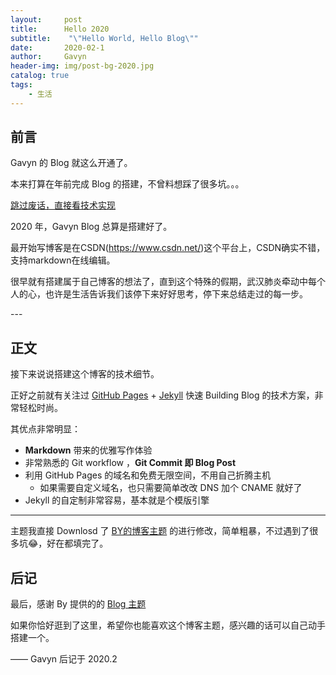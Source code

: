 ```yaml
---
layout:     post
title:      Hello 2020
subtitle:    "\"Hello World, Hello Blog\""
date:       2020-02-1
author:     Gavyn
header-img: img/post-bg-2020.jpg
catalog: true
tags:
    - 生活
---
```




## 前言

Gavyn 的 Blog 就这么开通了。

本来打算在年前完成 Blog 的搭建，不曾料想踩了很多坑。。。

[跳过废话，直接看技术实现 ](#build) 

2020 年，Gavyn Blog 总算是搭建好了。

最开始写博客是在CSDN(https://www.csdn.net/)这个平台上，CSDN确实不错，支持markdown在线编辑。

很早就有搭建属于自己博客的想法了，直到这个特殊的假期，武汉肺炎牵动中每个人的心，也许是生活告诉我们该停下来好好思考，停下来总结走过的每一步。
<p id = "build"></p>
---

## 正文

接下来说说搭建这个博客的技术细节。  

正好之前就有关注过 [GitHub Pages](https://pages.github.com/) + [Jekyll](http://jekyllrb.com/) 快速 Building Blog 的技术方案，非常轻松时尚。

其优点非常明显：

* **Markdown** 带来的优雅写作体验
* 非常熟悉的 Git workflow ，**Git Commit 即 Blog Post**
* 利用 GitHub Pages 的域名和免费无限空间，不用自己折腾主机
	* 如果需要自定义域名，也只需要简单改改 DNS 加个 CNAME 就好了 
* Jekyll 的自定制非常容易，基本就是个模版引擎



---


主题我直接 Downlosd 了 [BY的博客主题](http://qiubaiying.top) 的进行修改，简单粗暴，不过遇到了很多坑😂，好在都填完了。



## 后记

最后，感谢 By 提供的的 [Blog 主题](http://qiubaiying.top)

如果你恰好逛到了这里，希望你也能喜欢这个博客主题，感兴趣的话可以自己动手搭建一个。

—— Gavyn 后记于 2020.2


